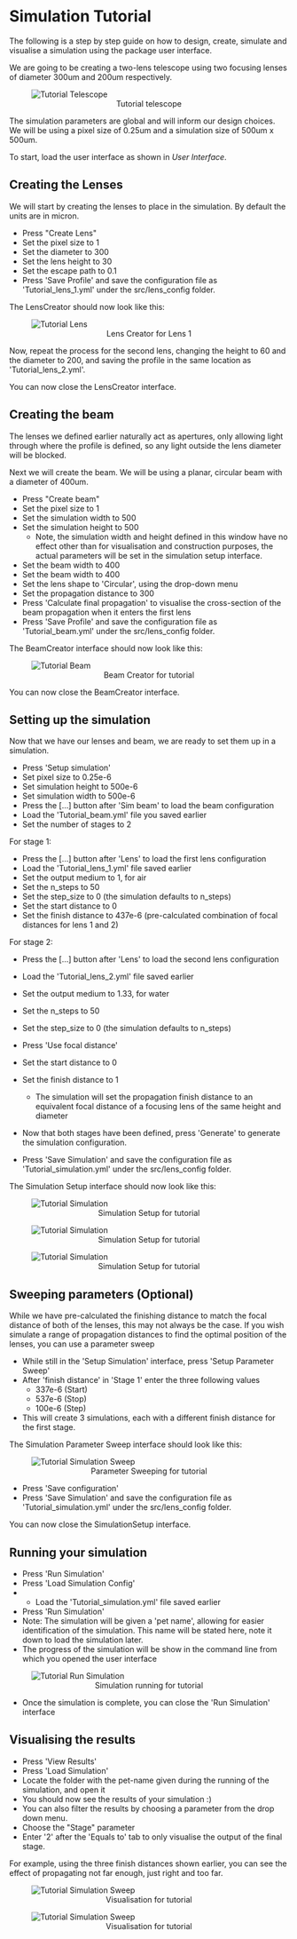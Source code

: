 # Simulation Tutorial

The following is a step by step guide on how to design, create, simulate and visualise a simulation using the package user interface.

We are going to be creating a two-lens telescope using two focusing lenses of diameter 300um and 200um respectively.
<figure>
  <img
  src="/doc/img/tutorial_telescope.png"
  alt="Tutorial Telescope">
  <figcaption style="text-align:center">Tutorial telescope</figcaption>
</figure>

The simulation parameters are global and will inform our design choices. We will be using a pixel size of 0.25um and a simulation size of 500um x 500um.

To start, load the user interface as shown in *User Interface*.

## Creating the Lenses

We will start by creating the lenses to place in the simulation.  By default the units are in micron.
- Press "Create Lens"
- Set the pixel size to 1
- Set the diameter to 300
- Set the lens height to 30
- Set the escape path to 0.1
- Press 'Save Profile' and save the configuration file as 'Tutorial_lens_1.yml' under the src/lens_config folder.

The LensCreator should now look like this:

<figure>
  <img
  src="doc/img/tutorial_lens.png"
  alt="Tutorial Lens">
  <figcaption style="text-align:center">Lens Creator for Lens 1</figcaption>
</figure>

Now, repeat the process for the second lens, changing the height to 60 and the diameter to 200, and saving the profile in the same location as 'Tutorial_lens_2.yml'.

You can now close the LensCreator interface.

## Creating the beam

The lenses we defined earlier naturally act as apertures, only allowing light through where the profile is defined, so any light outside the lens diameter will be blocked.

Next we will create the beam.  We will be using a planar, circular beam with a diameter of 400um.
- Press "Create beam"
- Set the pixel size to 1
- Set the simulation width to 500
- Set the simulation height to 500
    - Note, the simulation width and height defined in this window have no effect other than for visualisation and construction purposes, the actual parameters will be set in the simulation setup interface.
- Set the beam width to 400
- Set the beam width to 400
- Set the lens shape to 'Circular', using the drop-down menu
- Set the propagation distance to 300
- Press 'Calculate final propagation' to visualise the cross-section of the beam propagation when it enters the first lens
- Press 'Save Profile' and save the configuration file as 'Tutorial_beam.yml' under the src/lens_config folder.

The BeamCreator interface should now look like this:
<figure>
  <img
  src="doc/img/tutorial_beam.png"
  alt="Tutorial Beam">
  <figcaption style="text-align:center">Beam Creator for tutorial</figcaption>
</figure>


You can now close the BeamCreator interface.

## Setting up the simulation

Now that we have our lenses and beam, we are ready to set them up in a simulation.
- Press 'Setup simulation'
- Set pixel size to 0.25e-6
- Set simulation height to 500e-6
- Set simulation width to 500e-6
- Press the [...] button after 'Sim beam' to load the beam configuration
- Load the 'Tutorial_beam.yml' file you saved earlier
- Set the number of stages to 2

For stage 1:
- Press the [...] button after 'Lens' to load the first lens configuration
- Load the 'Tutorial_lens_1.yml' file saved earlier
- Set the output medium to 1, for air
- Set the n_steps to 50
- Set the step_size to 0 (the simulation defaults to n_steps)
- Set the start distance to 0
- Set the finish distance to 437e-6 (pre-calculated combination of focal distances for lens 1 and 2)

For stage 2:
- Press the [...] button after 'Lens' to load the second lens configuration
- Load the 'Tutorial_lens_2.yml' file saved earlier
- Set the output medium to 1.33, for water
- Set the n_steps to 50
- Set the step_size to 0 (the simulation defaults to n_steps)
- Press 'Use focal distance'
- Set the start distance to 0
- Set the finish distance to 1
    - The simulation will set the propagation finish distance to an equivalent focal distance of a focusing lens of the same height and diameter 

- Now that both stages have been defined, press 'Generate' to generate the simulation configuration.
- Press 'Save Simulation' and save the configuration file as 'Tutorial_simulation.yml' under the src/lens_config folder.

The Simulation Setup interface should now look like this:
<figure>
  <img
  src="doc/img/tutorial_sim_setup_1.png"
  alt="Tutorial Simulation">
  <figcaption style="text-align:center">Simulation Setup for tutorial</figcaption>
</figure>
<figure>
  <img
  src="doc/img/tutorial_sim_setup_2.png"
  alt="Tutorial Simulation">
  <figcaption style="text-align:center">Simulation Setup for tutorial</figcaption>
</figure>
<figure>
  <img
  src="doc/img/tutorial_sim_setup_3.png"
  alt="Tutorial Simulation">
  <figcaption style="text-align:center">Simulation Setup for tutorial</figcaption>
</figure>

## Sweeping parameters (Optional)
While we have pre-calculated the finishing distance to match the focal distance of both of the lenses, this may not always be the case.  If you wish simulate a range of propagation distances to find the optimal position of the lenses, you can use a parameter sweep

- While still in the 'Setup Simulation' interface, press 'Setup Parameter Sweep'
- After 'finish distance' in 'Stage 1' enter the three following values
    - 337e-6 (Start)
    - 537e-6 (Stop)
    - 100e-6 (Step)
- This will create 3 simulations, each with a different finish distance for the first stage.

The Simulation Parameter Sweep interface should look like this:
<figure>
  <img
  src="doc/img/tutorial_sim_sweep.png"
  alt="Tutorial Simulation Sweep">
  <figcaption style="text-align:center">Parameter Sweeping for tutorial</figcaption>
</figure>

- Press 'Save configuration'
- Press 'Save Simulation' and save the configuration file as 'Tutorial_simulation.yml' under the src/lens_config folder.

You can now close the SimulationSetup interface.


## Running your simulation
- Press 'Run Simulation'
- Press 'Load Simulation Config'
- - Load the 'Tutorial_simulation.yml' file saved earlier
- Press 'Run Simulation'
- Note: The simulation will be given a 'pet name', allowing for easier identification of the simulation.  This name will be stated here, note it down to load the simulation later.
- The progress of the simulation will be show in the command line from which you opened the user interface

<figure>
  <img
  src="doc/img/tutorial_sim_run.png"
  alt="Tutorial Run Simulation">
  <figcaption style="text-align:center">Simulation running for tutorial</figcaption>
</figure>

- Once the simulation is complete, you can close the 'Run Simulation' interface


## Visualising the results
- Press 'View Results'
- Press 'Load Simulation'
- Locate the folder with the pet-name given during the running of the simulation, and open it
- You should now see the results of your simulation :)
- You can also filter the results by choosing a parameter from the drop down menu.
- Choose the "Stage" parameter
- Enter '2' after the 'Equals to' tab to only visualise the output of the final stage.

For example, using the three finish distances shown earlier, you can see the effect of propagating not far enough, just right and too far.
<figure>
  <img
  src="doc/img/tutorial_simulation_visualisation_1.png"
  alt="Tutorial Simulation Sweep">
  <figcaption style="text-align:center">Visualisation for tutorial</figcaption>
</figure>

<figure>
  <img
  src="doc/img/tutorial_simulation_visualisation_2.png"
  alt="Tutorial Simulation Sweep">
  <figcaption style="text-align:center">Visualisation for tutorial</figcaption>
</figure>
